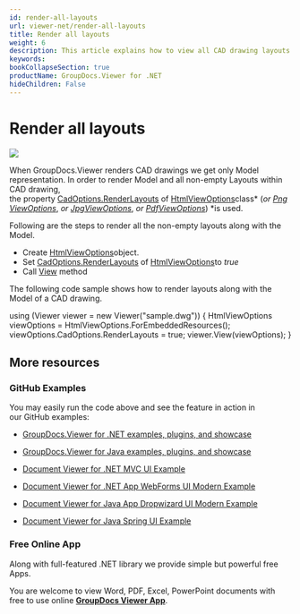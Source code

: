 ```yaml
---
id: render-all-layouts
url: viewer-net/render-all-layouts
title: Render all layouts
weight: 6
description: This article explains how to view all CAD drawing layouts with GroupDocs.Viewer within your .NET applications.
keywords: 
bookCollapseSection: true
productName: GroupDocs.Viewer for .NET
hideChildren: False
---
```


# Render all layouts

![](viewer-net/developer-guide/advanced-usage/viewing/view-options-by-document-type/view-cad-drawings/render-all-layouts/85918018.jpg)

When GroupDocs.Viewer renders CAD drawings we get only Model representation. In order to render Model and all non-empty Layouts within CAD drawing, the property [CadOptions.RenderLayouts](https://apireference.groupdocs.com/net/viewer/groupdocs.viewer.options/cadoptions/properties/renderlayouts) of [HtmlViewOptions](https://apireference.groupdocs.com/net/viewer/groupdocs.viewer.options/htmlviewoptions)class* (*or [PngViewOptions](https://apireference.groupdocs.com/net/viewer/groupdocs.viewer.options/pngviewoptions)*, *or [JpgViewOptions](https://apireference.groupdocs.com/net/viewer/groupdocs.viewer.options/jpgviewoptions)*, *or [PdfViewOptions](https://apireference.groupdocs.com/net/viewer/groupdocs.viewer.options/pdfviewoptions)*) *is used.

Following are the steps to render all the non-empty layouts along with the Model.

*   Create [HtmlViewOptions](https://apireference.groupdocs.com/net/viewer/groupdocs.viewer.options/htmlviewoptions)object.
*   Set [CadOptions.RenderLayouts](https://apireference.groupdocs.com/net/viewer/groupdocs.viewer.options/cadoptions/properties/renderlayouts) of [HtmlViewOptions](https://apireference.groupdocs.com/net/viewer/groupdocs.viewer.options/htmlviewoptions)to *true*
*   Call [View](https://apireference.groupdocs.com/net/viewer/groupdocs.viewer/viewer/methods/view) method

The following code sample shows how to render layouts along with the Model of a CAD drawing.

using (Viewer viewer = new Viewer("sample.dwg"))
{
   HtmlViewOptions viewOptions = HtmlViewOptions.ForEmbeddedResources();
   viewOptions.CadOptions.RenderLayouts = true;
   viewer.View(viewOptions);
}       

## More resources

### GitHub Examples

You may easily run the code above and see the feature in action in our GitHub examples:

*   [GroupDocs.Viewer for .NET examples, plugins, and showcase](https://github.com/groupdocs-viewer/GroupDocs.Viewer-for-.NET)
    
*   [GroupDocs.Viewer for Java examples, plugins, and showcase](https://github.com/groupdocs-viewer/GroupDocs.Viewer-for-Java)
    
*   [Document Viewer for .NET MVC UI Example](https://github.com/groupdocs-viewer/GroupDocs.Viewer-for-.NET-MVC) 
    
*   [Document Viewer for .NET App WebForms UI Modern Example](https://github.com/groupdocs-viewer/GroupDocs.Viewer-for-.NET-WebForms)
    
*   [Document Viewer for Java App Dropwizard UI Modern Example](https://github.com/groupdocs-viewer/GroupDocs.Viewer-for-Java-Dropwizard)
    
*   [Document Viewer for Java Spring UI Example](https://github.com/groupdocs-viewer/GroupDocs.Viewer-for-Java-Spring)
    

### Free Online App

Along with full-featured .NET library we provide simple but powerful free Apps.

You are welcome to view Word, PDF, Excel, PowerPoint documents with free to use online **[GroupDocs Viewer App](https://products.groupdocs.app/viewer)**.
